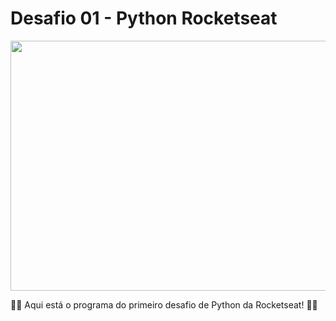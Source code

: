﻿# Desafio 01 - Python Rocketseat
<img src="https://blog.rocketseat.com.br/content/images/2023/12/IMG_blog-4.png" width="1000" height="400" />

🚀🚀 Aqui está o programa do primeiro desafio de Python da Rocketseat! 🚀🚀
